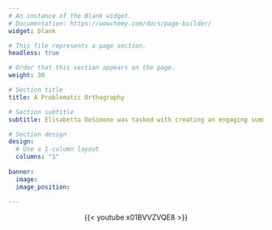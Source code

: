 ```yaml
---
# An instance of the Blank widget.
# Documentation: https://wowchemy.com/docs/page-builder/
widget: blank

# This file represents a page section.
headless: true

# Order that this section appears on the page.
weight: 30

# Section title
title: A Problematic Orthography

# Section subtitle
subtitle: Elisabetta DeSimone was tasked with creating an engaging summary of her research (22 May 2023).

# Section design
design:
  # Use a 1-column layout
  columns: "1"
  
banner:
  image: 
  image_position: 
    
---
```


<center>{{< youtube x01BVVZVQE8 >}}</center>
